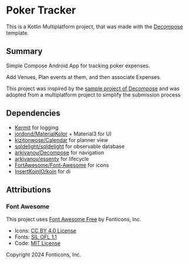 # Poker Tracker

This is a Kotlin Multiplatform project, that was made with the [Decompose](https://github.com/arkivanov/decompose) template.

## Summary

Simple Compose Android App for tracking poker expenses.

Add Venues, Plan events at them, and then associate Expenses.

This project was inspired by the [sample project of Decompose](https://github.com/arkivanov/Decompose/tree/master/sample) and was adopted from a 
multiplatform project to simplify the submission process

## Dependencies

- [Kermit](https://github.com/touchlab/Kermit) for logging
- [jordond/MaterialKolor](https://github.com/jordond/MaterialKolor) + Material3 for UI
- [kizitonwose/Calendar](https://github.com/kizitonwose/Calendar) for planner view
- [sqldelight/sqldelight](https://github.com/sqldelight/sqldelight) for observable database
- [arkivanov/Decompose](https://github.com/arkivanov/Decompose) for navigation
- [arkivanov/essenty](https://github.com/arkivanov/Essenty) for lifecycle
- [FortAwesome/Font-Awesome](https://github.com/FortAwesome/Font-Awesome) for icons
- [InsertKoinIO/koin](https://github.com/InsertKoinIO/koin) for di

## Attributions

### Font Awesome

This project uses [Font Awesome Free](https://fontawesome.com) by Fonticons, Inc.

- Icons: [CC BY 4.0 License](https://creativecommons.org/licenses/by/4.0/)
- Fonts: [SIL OFL 1.1](https://scripts.sil.org/OFL)
- Code: [MIT License](https://opensource.org/licenses/MIT)

Copyright 2024 Fonticons, Inc.
